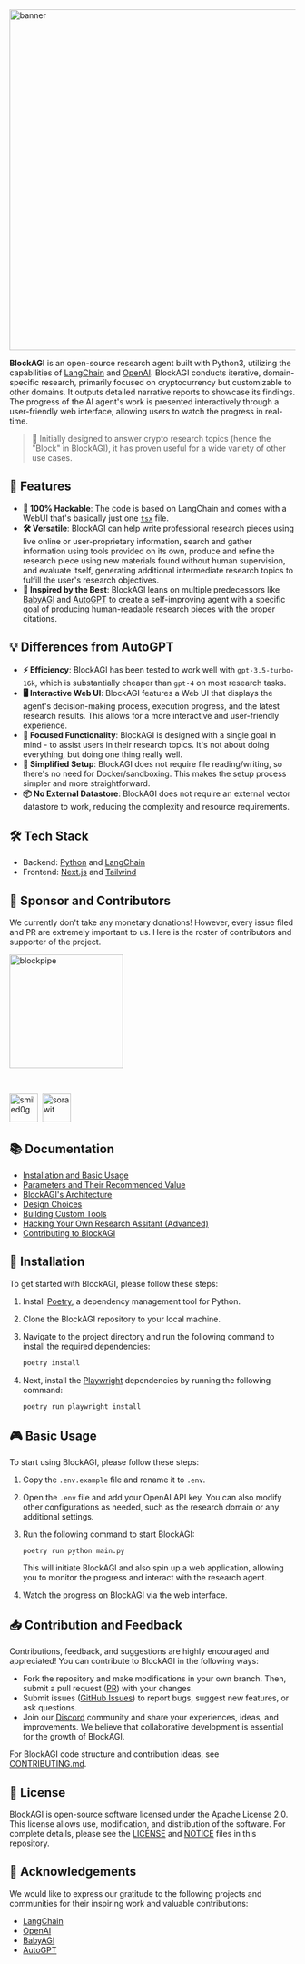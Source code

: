 <img width="600" alt="banner" src="https://github.com/blockpipe/BlockAGI/assets/891585/adb1050d-e22e-416b-8e4b-31d61707f652">

**BlockAGI** is an open-source research agent built with Python3, utilizing the capabilities of [LangChain](https://github.com/hwchase17/langchain) and [OpenAI](https://openai.com/). BlockAGI conducts iterative, domain-specific research, primarily focused on cryptocurrency but customizable to other domains. It outputs detailed narrative reports to showcase its findings. The progress of the AI agent's work is presented interactively through a user-friendly web interface, allowing users to watch the progress in real-time.

> 🤖 Initially designed to answer crypto research topics (hence the "Block" in BlockAGI), it has proven useful for a wide variety of other use cases.

## 🎯 Features

- **💯 100% Hackable**: The code is based on LangChain and comes with a WebUI that's basically just one [`tsx`](/ui/app/page.tsx) file.
- **🛠️ Versatile**: BlockAGI can help write professional research pieces using live online or user-proprietary information, search and gather information using tools provided on its own, produce and refine the research piece using new materials found without human supervision, and evaluate itself, generating additional intermediate research topics to fulfill the user's research objectives.
- **🚀 Inspired by the Best**: BlockAGI leans on multiple predecessors like [BabyAGI](https://github.com/yoheinakajima/babyagi) and [AutoGPT](https://github.com/Significant-Gravitas/Auto-GPT) to create a self-improving agent with a specific goal of producing human-readable research pieces with the proper citations.

## 💡 Differences from AutoGPT

- **⚡ Efficiency**: BlockAGI has been tested to work well with `gpt-3.5-turbo-16k`, which is substantially cheaper than `gpt-4` on most research tasks.
- **🖥️ Interactive Web UI**: BlockAGI features a Web UI that displays the agent's decision-making process, execution progress, and the latest research results. This allows for a more interactive and user-friendly experience.
- **🎯 Focused Functionality**: BlockAGI is designed with a single goal in mind - to assist users in their research topics. It's not about doing everything, but doing one thing really well.
- **🔧 Simplified Setup**: BlockAGI does not require file reading/writing, so there's no need for Docker/sandboxing. This makes the setup process simpler and more straightforward.
- **📦 No External Datastore**: BlockAGI does not require an external vector datastore to work, reducing the complexity and resource requirements.

## 🛠️ Tech Stack

- Backend: [Python](https://www.python.org/downloads/) and [LangChain](https://python.langchain.com/)
- Frontend: [Next.js](https://nextjs.org/) and [Tailwind](https://tailwindcss.com/)

## 🤝 Sponsor and Contributors

We currently don't take any monetary donations! However, every issue filed and PR are extremely important to us. Here is the roster of contributors and supporter of the project.

<a href="https://blockpipe.io"><img width="200" alt="blockpipe" src="https://github.com/blockpipe/BlockAGI/assets/891585/b1a9b753-5282-4697-a5de-446c78686f08"></a>

<br />

<a href="https://github.com/smiled0g"><img src="https://avatars.githubusercontent.com/smiled0g?v=4" width="50px" alt="smiled0g" /></a>&nbsp;&nbsp;<a href="https://github.com/sorawit"><img src="https://avatars.githubusercontent.com/sorawit?v=4" width="50px" alt="sorawit" /></a>&nbsp;&nbsp;

## 📚 Documentation

- [Installation and Basic Usage](#-Installation)
- [Parameters and Their Recommended Value](/docs/PARAMETERS.md)
- [BlockAGI's Architecture](/docs/ARCHITECTURE.md)
- [Design Choices](/docs/DESIGN_CHOICES.md)
- [Building Custom Tools](/docs/BUILDING_TOOLS.md)
- [Hacking Your Own Research Assitant (Advanced)](/docs/ADVANCED_HACKING.md)
- [Contributing to BlockAGI](/CONTRIBUTING.md)

## 🔋 Installation

To get started with BlockAGI, please follow these steps:

1. Install [Poetry](https://python-poetry.org/), a dependency management tool for Python.
2. Clone the BlockAGI repository to your local machine.
3. Navigate to the project directory and run the following command to install the required dependencies:

   ```bash
   poetry install
   ```

4. Next, install the [Playwright](https://github.com/microsoft/playwright) dependencies by running the following command:
   ```bash
   poetry run playwright install
   ```

## 🎮 Basic Usage

To start using BlockAGI, please follow these steps:

1. Copy the `.env.example` file and rename it to `.env`.
2. Open the `.env` file and add your OpenAI API key. You can also modify other configurations as needed, such as the research domain or any additional settings.
3. Run the following command to start BlockAGI:

   ```
   poetry run python main.py
   ```

   This will initiate BlockAGI and also spin up a web application, allowing you to monitor the progress and interact with the research agent.

4. Watch the progress on BlockAGI via the web interface.

## 📥 Contribution and Feedback

Contributions, feedback, and suggestions are highly encouraged and appreciated! You can contribute to BlockAGI in the following ways:

- Fork the repository and make modifications in your own branch. Then, submit a pull request ([PR](https://github.com/blockpipe/BlockAGI/pulls)) with your changes.
- Submit issues ([GitHub Issues](https://github.com/blockpipe/BlockAGI/issues)) to report bugs, suggest new features, or ask questions.
- Join our [Discord](https://discord.gg/K3TWumAtZV) community and share your experiences, ideas, and improvements. We believe that collaborative development is essential for the growth of BlockAGI.

For BlockAGI code structure and contribution ideas, see [CONTRIBUTING.md](CONTRIBUTING.md).

## 📜 License

BlockAGI is open-source software licensed under the Apache License 2.0. This license allows use, modification, and distribution of the software. For complete details, please see the [LICENSE](LICENSE) and [NOTICE](NOTICE) files in this repository.

## 🙏 Acknowledgements

We would like to express our gratitude to the following projects and communities for their inspiring work and valuable contributions:

- [LangChain](https://github.com/hwchase17/langchain)
- [OpenAI](https://openai.com/)
- [BabyAGI](https://github.com/yoheinakajima/babyagi)
- [AutoGPT](https://github.com/Significant-Gravitas/Auto-GPT)
